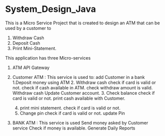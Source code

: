 # System_Design_Java
This is a Micro Service Project that is created to design an ATM that can be used by a customer to 
  1. Withdraw Cash
  2. Deposit Cash
  3. Print Mini-Statement.

This application has three Micro-services 
  1. ATM API Gateway
  2. Customer ATM : This service is used to:
     add Customer in a bank
    1.Deposit money using ATM
    2. Withdraw cash
			check if card is valid or not.
			check if cash available in ATM.
			check withdraw amount is valid.
			Withdraw cash
			Update Customer account.
		3. Check balance
			check if card is valid or not.
			print cash available with Customer.
			
		4. print mini statement.
			check if card is valid or not.
		5. Change pin
			check if card is valid or not.
			update Pin
    
 3. BANK ATM : This service is used
     Send money asked by Customer service
     Check if money is available.
     Generate Daily Reports
    


